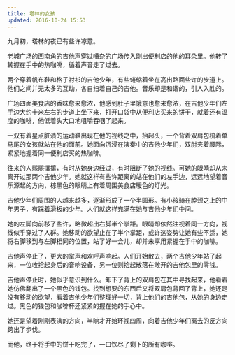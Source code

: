 ```yaml
---
title: 塔林的女孩
updated: 2016-10-24 15:53
---
```


九月初，塔林的夜已有些许凉意。

老城广场的西南角的吉他声穿过嘈杂的广场传入刚出便利店的他的耳朵里。他转了转握在手中的热咖啡，循着声音走了过去。

两个穿着帆布鞋和格子衬衫的吉他少年，有些蜷缩着坐在高出路面些许的步道上。他们之间并无太多的互动，各自扫着自己的吉他。音乐却是和谐的，引人入胜的。

广场四面美食店的香味愈来愈浓，他感到肚子里饿意也愈来愈浓，在吉他少年们左手边大约十米左右的步道上坐下来，打开口袋中从便利店买来的饼干，就着还有温度的咖啡，他低着头大口地咀嚼吞咽了起来。

一双有着星点脏渍的运动鞋出现在他的视线之中，抬起头，一个背着双肩包梳着单马尾的女孩就站在他的面前。她面向沉浸在演奏中的吉他少年们，双肘夹着腰际，紧紧地握着同一便利店买的热咖啡。

往来的人熙熙攘攘，有时从她身边经过，有时阻断了她的视线。可她的眼睛却从未离开过那两个吉他少年。她就这样有些许距离的站在他们的左手边，远远地望着音乐源起的方向，棕黑色的眼睛上有着周围美食店暖色的灯光。

吉他少年们周围的人越来越多，逐渐形成了一个半圆形。有小孩骑在脖颈之上的中年男子，有踩着滑板的少年。人们就这样充满在她与吉他少年们中间。

她的左脚向前移了些许，略微超出右脚半个掌距。眼睛却依然注视着同一方向，视线似乎穿过了人群。她移动的欲望止在了半个掌距，或许这姿势让她有些不适，她将右脚移到与左脚相同的位置，站了好一会儿，却并未享用紧握在手中的咖啡。

吉他声停止了，更大的掌声和欢呼声响起。人们开始散去，两个吉他少年站了起来，一位收拾起身后的音响设备，另一位则拾起散落在敞开的吉他包里的零钱。

吉他声停止时，她似乎意识到什么。卸下了背上的双肩包在其中寻找起来，他看着她仿佛翻出了一个黑色的钱包。找到想要的东西后又将双肩包背回了背上，她还是没有移动的欲望，看着吉他少年们整理好一切，背上他们的吉他包，从她的身边走过。黑色的钱包和咖啡杯还紧紧的握在她的手心中。

她还是望着刚刚表演的方向，半晌才开始环视四周，向着吉他少年们离去的反方向跨出了步伐。

而他，终于将手中的饼干吃完了，一口饮尽了剩下的所有咖啡。
